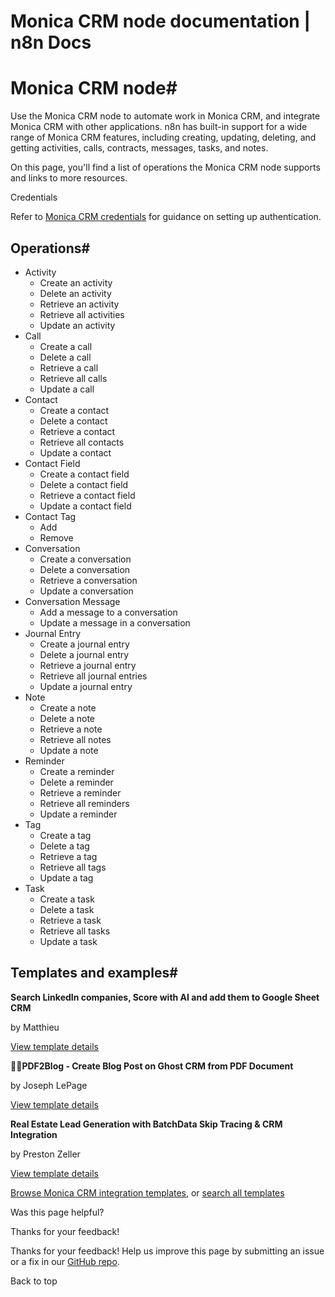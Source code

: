 # Monica CRM node documentation | n8n Docs

[ ](https://github.com/n8n-io/n8n-docs/edit/main/docs/integrations/builtin/app-nodes/n8n-nodes-base.monicacrm.md "Edit this page")

# Monica CRM node#

Use the Monica CRM node to automate work in Monica CRM, and integrate Monica CRM with other applications. n8n has built-in support for a wide range of Monica CRM features, including creating, updating, deleting, and getting activities, calls, contracts, messages, tasks, and notes. 

On this page, you'll find a list of operations the Monica CRM node supports and links to more resources.

Credentials

Refer to [Monica CRM credentials](../../credentials/monicacrm/) for guidance on setting up authentication. 

## Operations#

  * Activity
    * Create an activity
    * Delete an activity
    * Retrieve an activity
    * Retrieve all activities
    * Update an activity
  * Call
    * Create a call
    * Delete a call
    * Retrieve a call
    * Retrieve all calls
    * Update a call
  * Contact
    * Create a contact
    * Delete a contact
    * Retrieve a contact
    * Retrieve all contacts
    * Update a contact
  * Contact Field
    * Create a contact field
    * Delete a contact field
    * Retrieve a contact field
    * Update a contact field
  * Contact Tag
    * Add
    * Remove
  * Conversation
    * Create a conversation
    * Delete a conversation
    * Retrieve a conversation
    * Update a conversation
  * Conversation Message
    * Add a message to a conversation
    * Update a message in a conversation
  * Journal Entry
    * Create a journal entry
    * Delete a journal entry
    * Retrieve a journal entry
    * Retrieve all journal entries
    * Update a journal entry
  * Note
    * Create a note
    * Delete a note
    * Retrieve a note
    * Retrieve all notes
    * Update a note
  * Reminder
    * Create a reminder
    * Delete a reminder
    * Retrieve a reminder
    * Retrieve all reminders
    * Update a reminder
  * Tag
    * Create a tag
    * Delete a tag
    * Retrieve a tag
    * Retrieve all tags
    * Update a tag
  * Task
    * Create a task
    * Delete a task
    * Retrieve a task
    * Retrieve all tasks
    * Update a task

## Templates and examples#

**Search LinkedIn companies, Score with AI and add them to Google Sheet CRM**

by Matthieu

[View template details](https://n8n.io/workflows/3904-search-linkedin-companies-score-with-ai-and-add-them-to-google-sheet-crm/)

**📄🌐PDF2Blog - Create Blog Post on Ghost CRM from PDF Document**

by Joseph LePage

[View template details](https://n8n.io/workflows/2522-pdf2blog-create-blog-post-on-ghost-crm-from-pdf-document/)

**Real Estate Lead Generation with BatchData Skip Tracing & CRM Integration**

by Preston Zeller

[View template details](https://n8n.io/workflows/3666-real-estate-lead-generation-with-batchdata-skip-tracing-and-crm-integration/)

[Browse Monica CRM integration templates](https://n8n.io/integrations/monica-crm/), or [search all templates](https://n8n.io/workflows/)

Was this page helpful? 

Thanks for your feedback! 

Thanks for your feedback! Help us improve this page by submitting an issue or a fix in our [GitHub repo](https://github.com/n8n-io/n8n-docs). 

Back to top